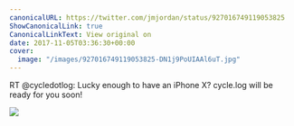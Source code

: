 ```yaml
---
canonicalURL: https://twitter.com/jmjordan/status/927016749119053825
ShowCanonicalLink: true
CanonicalLinkText: View original on
date: 2017-11-05T03:36:30+00:00
cover:
  image: "/images/927016749119053825-DN1j9PoUIAAl6uT.jpg"
---
```

RT @cycledotlog: Lucky enough to have an iPhone X? cycle.log will be ready for you soon!

![](/images/927016749119053825-DN1j9PoUIAAl6uT.jpg)